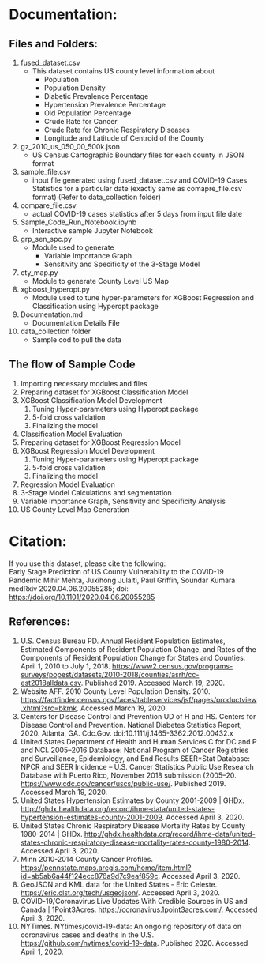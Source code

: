 # Documentation:

## Files and Folders:
1. fused_dataset.csv 
	- This dataset contains US county level information about
		- Population
		- Population Density
		- Diabetic Prevalence Percentage 
		- Hypertension Prevalence Percentage
		- Old Population Percentage
		- Crude Rate for Cancer
		- Crude Rate for Chronic Respiratory Diseases 
		- Longitude and Latitude of Centroid of the County
2. gz_2010_us_050_00_500k.json
	- US Census Cartographic Boundary files for each county in JSON format
3. sample_file.csv
	- input file generated using fused_dataset.csv and COVID-19 Cases Statistics for a particular date (exactly same as comapre_file.csv format) (Refer to data_collection folder)
4. compare_file.csv
	- actual COVID-19 cases statistics after 5 days from input file date
5. Sample_Code_Run_Notebook.ipynb
	- Interactive sample Jupyter Notebook
6. grp_sen_spc.py
	- Module used to generate
		- Variable Importance Graph
		- Sensitivity and Specificity of the 3-Stage Model
7. cty_map.py
	- Module to generate County Level US Map
8. xgboost_hyperopt.py
	- Module used to tune hyper-parameters for XGBoost Regression and Classification using Hyperopt package
9. Documentation.md
	- Documentation Details File
10. data_collection folder
	- Sample cod to pull the data

## The flow of Sample Code
1. Importing necessary modules and files 
2. Preparing dataset for XGBoost Classification Model
3. XGBoost Classification Model Development
	1. Tuning Hyper-parameters using Hyperopt package
	2. 5-fold cross validation
	3. Finalizing the model
4. Classification Model Evaluation
5. Preparing dataset for XGBoost Regression Model
6. XGBoost Regression Model Development
	1. Tuning Hyper-parameters using Hyperopt package
	2. 5-fold cross validation
	3. Finalizing the model
7. Regression Model Evaluation
8. 3-Stage Model Calculations and segmentation
9. Variable Importance Graph, Sensitivity and Specificity Analysis
10. US County Level Map Generation

# Citation:
If you use this dataset, please cite the following:  
Early Stage Prediction of US County Vulnerability to the COVID-19 Pandemic
Mihir Mehta, Juxihong Julaiti, Paul Griffin, Soundar Kumara
medRxiv 2020.04.06.20055285; doi: https://doi.org/10.1101/2020.04.06.20055285

## References:
1. U.S. Census Bureau PD. Annual Resident Population Estimates, Estimated Components of Resident Population Change, and Rates of the Components of Resident Population Change for States and Counties: April 1, 2010 to July 1, 2018. https://www2.census.gov/programs-surveys/popest/datasets/2010-2018/counties/asrh/cc-est2018alldata.csv. Published 2019. Accessed March 19, 2020.
2. Website AFF. 2010 County Level Population Density. 2010. https://factfinder.census.gov/faces/tableservices/jsf/pages/productview.xhtml?src=bkmk. Accessed March 19, 2020.
3. Centers for Disease Control and Prevention UD of H and HS. Centers for Disease Control and Prevention. National Diabetes Statistics Report, 2020. Atlanta, GA. Cdc.Gov. doi:10.1111/j.1465-3362.2012.00432.x
4. United States Department of Health and Human Services C for DC and P and NCI. 2005–2016 Database: National Program of Cancer Registries and Surveillance, Epidemiology, and End Results SEER*Stat Database: NPCR and SEER Incidence – U.S. Cancer Statistics Public Use Research Database with Puerto Rico, November 2018 submission (2005–20. https://www.cdc.gov/cancer/uscs/public-use/. Published 2019. Accessed March 19, 2020.
5. United States Hypertension Estimates by County 2001-2009 | GHDx. http://ghdx.healthdata.org/record/ihme-data/united-states-hypertension-estimates-county-2001-2009. Accessed April 3, 2020.
6. United States Chronic Respiratory Disease Mortality Rates by County 1980-2014 | GHDx. http://ghdx.healthdata.org/record/ihme-data/united-states-chronic-respiratory-disease-mortality-rates-county-1980-2014. Accessed April 3, 2020.
7. Minn 2010-2014 County Cancer Profiles. https://pennstate.maps.arcgis.com/home/item.html?id=ab5ab6a44f124ecc876a9d7c9eaf859c. Accessed April 3, 2020.
8. GeoJSON and KML data for the United States - Eric Celeste. https://eric.clst.org/tech/usgeojson/. Accessed April 3, 2020.
9. COVID-19/Coronavirus Live Updates With Credible Sources in US and Canada | 1Point3Acres. https://coronavirus.1point3acres.com/. Accessed April 3, 2020.
10. NYTimes. NYtimes/covid-19-data: An ongoing repository of data on coronavirus cases and deaths in the U.S. https://github.com/nytimes/covid-19-data. Published 2020. Accessed April 1, 2020.